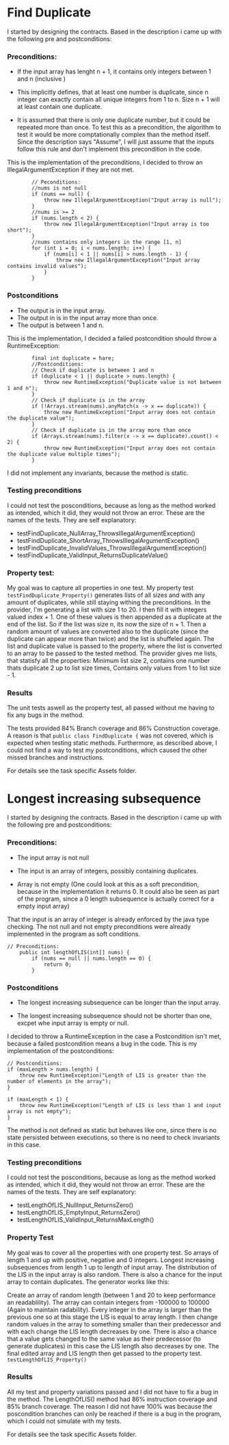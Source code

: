 # Find Duplicate

I started by designing the contracts. Based in the description i came up with the following pre and postconditions:

### Preconditions:

* If the input array has lenght n + 1, it contains only integers between 1 and n (inclusive  )

* This implicitly defines, that at least one number is duplicate, since n integer can exactly contain all unique integers from 1 to n. Size n + 1 will at least contain one duplicate.

* It is assumed that there is only one duplicate number, but it could be repeated more than once. To test this as a precondition, the algorithm to test it would be more comptationally complex than the method itself. Since the description says "Assume", I will just assume that the inputs follow this rule and don't implement this precondition in the code.

This is the implementation of the preconditions, I decided to throw an IllegalArgumentException if they are not met.
```
        // Peconditions: 
        //nums is not null
        if (nums == null) {
            throw new IllegalArgumentException("Input array is null");
        }
        //nums is >= 2
        if (nums.length < 2) {
            throw new IllegalArgumentException("Input array is too short");
        }
        //nums contains only integers in the range [1, n]
        for (int i = 0; i < nums.length; i++) {
            if (nums[i] < 1 || nums[i] > nums.length - 1) {
                throw new IllegalArgumentException("Input array contains invalid values");
            }
        }
```

### Postconditions

* The output is in the input array.
* The output in is in the input array more than once. 
* The output is between 1 and n.

This is the implementation, I decided a failed postcondition should throw a RuntimeException:

```
        final int duplicate = hare;
        //Postconditions:
        // Check if duplicate is between 1 and n
        if (duplicate < 1 || duplicate > nums.length) {
            throw new RuntimeException("Duplicate value is not between 1 and n");
        }
        // Check if duplicate is in the array
        if (!Arrays.stream(nums).anyMatch(x -> x == duplicate)) {
            throw new RuntimeException("Input array does not contain the duplicate value");
        }
        // Check if duplicate is in the array more than once
        if (Arrays.stream(nums).filter(x -> x == duplicate).count() < 2) {
            throw new RuntimeException("Input array does not contain the duplicate value multiple times");
        }
```

I did not implement any invariants, because the method is static.

### Testing preconditions

I could not test the posconditions, because as long as the method worked as intended, which it did, they would not throw an error. These are the names of the tests. They are self explanatory:

* testFindDuplicate_NullArray_ThrowsIllegalArgumentException()
* testFindDuplicate_ShortArray_ThrowsIllegalArgumentException()
* testFindDuplicate_InvalidValues_ThrowsIllegalArgumentException()
* testFindDuplicate_ValidInput_ReturnsDuplicateValue()

### Property test:

My goal was to capture all properties in one test. My property test `testFindDuplicate_Property()` generates lists of all sizes and with any amount of duplicates, while still staying withing the preconditions.
In the provider, I'm generating a list with size 1 to 20. I then fill it with integers valued index + 1. One of these values is then appended as a duplicate at the end of the list. So if the list was size n, its now the size of n + 1.
Then a random amount of values are converted also to the duplicate (since the duplicate can appear more than twice) and the list is shuffeled again. The list and duplicate value is passed to the property, where the list is converted to an array to be passed to the
tested method.
The provider gives me lists, that statisfy all the properties: Minimum list size 2, contains one number thats duplicate 2 up to list size times, Contains only values from 1 to list size - 1.

### Results

The unit tests aswell as the property test, all passed without me having to fix any bugs in the method.

The tests provided 84% Branch coverage and 86% Construction coverage. A reason is that `public class FindDuplicate {` was not covered, which is expected when testing static methods. Furthermore, as described above, I could not find a way to test my postconditions, which caused the other missed branches and instructions.

For details see the task specific Assets folder.

# Longest increasing subsequence

I started by designing the contracts. Based in the description i came up with the following pre and postconditions:

### Preconditions:

* The input array is not null

* The input is an array of integers, possibly containing duplicates.

* Array is not empty (One could look at this as a soft precondition, because in the implementation it returns 0. It could also be seen as part of the program, since a 0 length subsequence is actually correct for a empty input array)

That the input is an array of integer is already enforced by the java type checking. The not null and not empty preconditions were already implemented in the program as soft conditions.

```
// Preconditions:
    public int lengthOfLIS(int[] nums) {
        if (nums == null || nums.length == 0) {
            return 0;
        }
```

### Postconditions

* The longest increasing subsequence can be longer than the input array.

* The longest increasing subsequence should not be shorter than one, excpet whe input array is empty or null.

I decided to throw a RuntimeException in the case a Postcondition isn't met, because a failed postcondition means a bug in the code. This is my implementation of the postconditions:

```
// Postconditions:
if (maxLength > nums.length) {
    throw new RuntimeException("Length of LIS is greater than the number of elements in the array");
}

if (maxLength < 1) {
    throw new RuntimeException("Length of LIS is less than 1 and input array is not empty");
}

```

The method is not defined as static but behaves like one, since there is no state persisted between executions, so there is no need to check invariants in this case.

### Testing preconditions

I could not test the posconditions, because as long as the method worked as intended, which it did, they would not throw an error. These are the names of the tests. They are self explanatory:

* testLengthOfLIS_NullInput_ReturnsZero()
* testLengthOfLIS_EmptyInput_ReturnsZero()
* testLengthOfLIS_ValidInput_ReturnsMaxLength()

### Property Test

My goal was to cover all the properties with one property test. So arrays of length 1 and up with positive, negative and 0 integers. Longest increasing subsequences from length 1 up to length of input array. The distribution of the LIS in the input array is also random. There is also a chance for the input array to contain duplicates. The generator works like this:

Create an array of random length (between 1 and 20 to keep performance an readablility). The array can contain integers from -100000 to 100000 (Again to maintain radability). Every integer in the array is larger than the previous one so at this stage the LIS is equal to array length.
I then change random values in the array to something smaller than their predecessor and with each change the LIS length decreases by one. There is also a chance that a value gets changed to the same value as their predecessor (to generate duplicates) in this case the LIS length also decreases by one. The final edited array and LIS length then get passed to the property test. `testLengthOfLIS_Property()`

### Results

All my test and property variations passed and I did not have to fix a bug in the method.
The LengthOfLIS() method had 86% instruction coverage and 85% branch coverage. The reason I did not have 100% was because the poscondition branches can only be reached if there is a bug in the program, which I could not simulate with my tests.

For details see the task specific Assets folder.